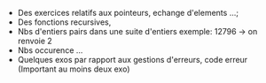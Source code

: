 - Des exercices relatifs aux pointeurs, echange d'elements ...;
- Des fonctions recursives,
- Nbs d'entiers pairs dans une suite d'entiers exemple: 12796 -> on renvoie 2
- Nbs occurence ...
- Quelques exos par rapport aux gestions d'erreurs, code erreur (Important au moins deux exo)

